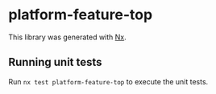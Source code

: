 # platform-feature-top

This library was generated with [Nx](https://nx.dev).

## Running unit tests

Run `nx test platform-feature-top` to execute the unit tests.
